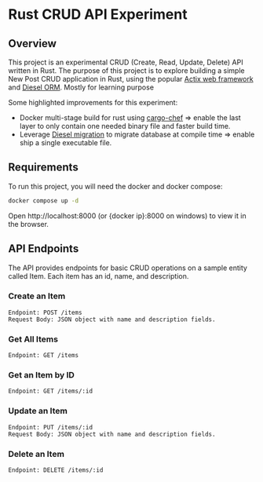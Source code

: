 # Rust CRUD API Experiment

## Overview

This project is an experimental CRUD (Create, Read, Update, Delete) API written in Rust. The purpose of this project is to explore building a simple New Post CRUD application in Rust, using the popular [Actix web framework](https://github.com/actix/actix-web) and [Diesel ORM](https://github.com/diesel-rs/diesel).
Mostly for learning purpose

Some highlighted improvements for this experiment:

* Docker multi-stage build for rust using [cargo-chef](https://github.com/LukeMathWalker/cargo-chef) => enable the last layer to only contain one needed binary file and faster build time.
* Leverage [Diesel migration](https://docs.rs/diesel_migrations/latest/diesel_migrations/macro.embed_migrations.html) to migrate database at compile time => enable ship a single executable file.

## Requirements

To run this project, you will need the docker and docker compose:

```bash
docker compose up -d
```

Open http://localhost:8000 (or {docker ip}:8000 on windows) to view it in the browser.


## API Endpoints

The API provides endpoints for basic CRUD operations on a sample entity called Item. Each item has an id, name, and description.

### Create an Item

```
Endpoint: POST /items
Request Body: JSON object with name and description fields.
```

### Get All Items

```
Endpoint: GET /items
```

### Get an Item by ID

```
Endpoint: GET /items/:id
```

### Update an Item

```
Endpoint: PUT /items/:id
Request Body: JSON object with name and description fields.
```

### Delete an Item

```
Endpoint: DELETE /items/:id
```